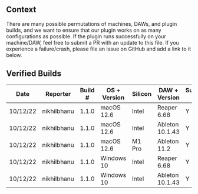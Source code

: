 ## Context ##
There are many possible permutations of machines, DAWs, and plugin builds, and we want to ensure that our plugin works on as many configurations as possible.
If the plugin runs successfully on your machine/DAW, feel free to submit a PR with an update to this file. If you experience a failure/crash, please file an issue on GitHub and add a link to it below.

## Verified Builds ##

| Date     | Reporter      | Build #   | OS + Version | Silicon     | DAW + Version      | Successful Load | Issue #     |
|----------|---------------|-----------|--------------|-------------|--------------------|-----------------|-------------|
| 10/12/22 | nikhilbhanu   | 1.1.0     | macOS 12.6   | Intel       | Reaper 6.68        | Y               | N/A         |
| 10/12/22 | nikhilbhanu   | 1.1.0     | macOS 12.6   | Intel       | Ableton 10.1.43    | Y               | N/A         |
| 10/12/22 | nikhilbhanu   | 1.1.0     | macOS 12.6   | M1 Pro      | Ableton 11.2       | Y               | N/A         |
| 10/12/22 | nikhilbhanu   | 1.1.0     | Windows 10   | Intel       | Reaper 6.68        | Y               | N/A         |
| 10/12/22 | nikhilbhanu   | 1.1.0     | Windows 10   | Intel       | Ableton 10.1.43    | Y               | N/A         |
